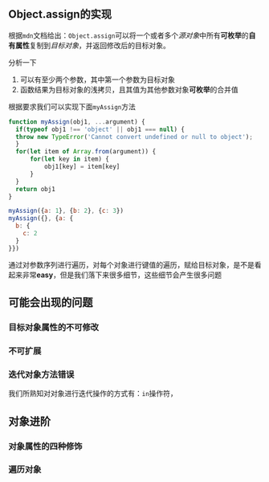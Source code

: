 ## Object.assign的实现

根据`mdn`文档给出：`Object.assign`可以将一个或者多个*源对象*中所有**可枚举**的**自有属性**复制到*目标对象*，并返回修改后的目标对象。

分析一下

1. 可以有至少两个参数，其中第一个参数为目标对象
2. 函数结果为目标对象的浅拷贝，且其值为其他参数对象**可枚举**的合并值

根据要求我们可以实现下面`myAssign`方法

```js
function myAssign(obj1, ...argument) {
  if(typeof obj1 !== 'object' || obj1 === null) {
  throw new TypeError('Cannot convert undefined or null to object');
  }
  for(let item of Array.from(argument)) {
      for(let key in item) {
          obj1[key] = item[key]
      }
  }
  return obj1
}

myAssign({a: 1}, {b: 2}, {c: 3})
myAssign({}, {a: {
  b: {
    c: 2
  }
}})
```

通过对参数序列进行遍历，对每个对象进行键值的遍历，赋给目标对象，是不是看起来非常**easy**，但是我们落下来很多细节，这些细节会产生很多问题

## 可能会出现的问题

### 目标对象属性的不可修改



### 不可扩展



### 迭代对象方法错误

我们所熟知对对象进行迭代操作的方式有：`in`操作符，

## 对象进阶



### 对象属性的四种修饰



### 遍历对象